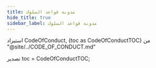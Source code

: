 ```yaml
---
title: مدونة قواعد السلوك
hide_title: true
sidebar_label: مدونة قواعد السلوك
---
```


استيراد CodeOfConduct, {toc as CodeOfConductTOC} من "@site/../CODE_OF_CONDUCT.md"

<CodeOfConduct />

تصدير toc = CodeOfConductTOC;
